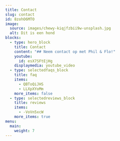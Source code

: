 ```yaml
---
title: Contact
slug: contact
id: 8zohO6MTO
image:
  source: images/chewy-kiqjfzbii9w-unsplash.jpg
  alt: Dit is een hond
blocks:
  - type: hero_block
    title: Contact
    content: "## Neem contact op met Phil & Flo!"
    youtube:
      id: esX7SFtEjHg
    displaymedia: youtube_video
  - type: selectedfaqs_block
    title: faq
    items:
      - QBToQiJHS
      - LLXpXYoMm
    more_items: false
  - type: selectedreviews_block
    title: reviews
    items:
      - -VoVn5xcW
    more_items: true
menu:
  main:
    weight: 7
---
```

